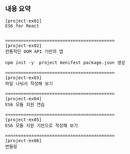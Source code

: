 ## 내용 요약
<pre>
[project-ex01]
ES6 for React


==========================================
[project-ex02]
전통적인 DOM API 기반의 앱

npm init -y  project menifest package.json 생성

==========================================
[project-ex03]
파일 나눠서 작성해 보기

==========================================
[project-ex04]
ES6 모듈 지원 연습

==========================================
[project-ex05]
ES6 모듈 지원 기반으로 작성해 보기

==========================================
[project-ex06]
번들링

<pre>